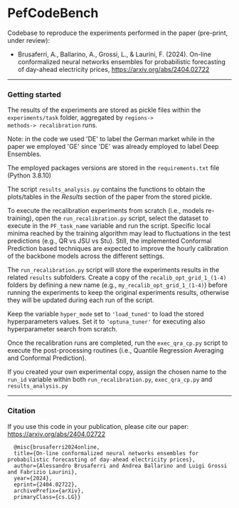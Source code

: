 # PefCodeBench

Codebase to reproduce the experiments performed in the paper (pre-print, under review):

- Brusaferri, A., Ballarino, A., Grossi, L., & Laurini, F. (2024). On-line conformalized neural networks ensembles for probabilistic forecasting of day-ahead electricity prices, https://arxiv.org/abs/2404.02722

---

### Getting started

The results of the experiments are stored as pickle files within the <code>experiments/task</code> folder, 
aggregated by <code>regions-> methods-> recalibration</code> runs. 

Note: in the code we used 'DE' to label the German market while in the paper we employed 'GE' since 'DE' was already employed to label Deep Ensembles.

The employed packages versions are stored in the <code>requirements.txt</code> file (Python 3.8.10) 

The script <code>results_analysis.py</code> contains the functions to obtain the plots/tables in the *Results* section of the paper from the stored pickle.

To execute the recalibration experiments from scratch (i.e., models re-training), open the <code>run_recalibration.py</code> script,
select the dataset to execute in the <code>PF_task_name</code> variable and run the script.
Specific local minima reached by the training algorithm may lead to fluctuations in the test predictions (e.g., QR vs JSU vs Stu). 
Still, the implemented Conformal Prediction based techniques are expected to improve the hourly calibration of the backbone models across the different settings. 

The <code>run_recalibration.py</code> script will store the experiments results in the related <code>results</code> subfolders.
Create a copy of the <code>recalib_opt_grid_1_(1-4)</code> folders by defining a new name (e.g., <code>my_recalib_opt_grid_1_(1-4)</code>) before running the experiments 
to keep the original experiments results, otherwise they will be updated during each run of the script.

Keep the variable <code>hyper_mode</code> set to  <code>'load_tuned'</code> to load the stored hyperparameters values.
Set it to <code>'optuna_tuner'</code> for executing also hyperparameter search from scratch.

Once the recalibration runs are completed, run the <code>exec_qra_cp.py</code> script 
to execute the post-processing routines (i.e., Quantile Regression Averaging and Conformal Prediction).

If you created your own experimental copy, assign the chosen name to the <code>run_id</code> variable within both <code>run_recalibration.py</code>, <code>exec_qra_cp.py</code> and  <code>results_analysis.py</code> 

---

### Citation

If you use this code in your publication, please cite our paper:
https://arxiv.org/abs/2404.02722

      @misc{brusaferri2024online,
      title={On-line conformalized neural networks ensembles for probabilistic forecasting of day-ahead electricity prices}, 
      author={Alessandro Brusaferri and Andrea Ballarino and Luigi Grossi and Fabrizio Laurini},
      year={2024},
      eprint={2404.02722},
      archivePrefix={arXiv},
      primaryClass={cs.LG}}